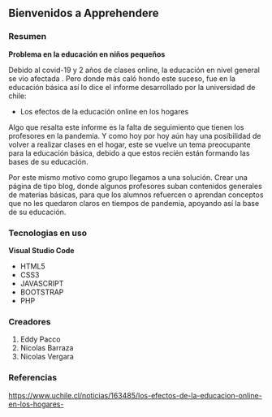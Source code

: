 ## Bienvenidos a Apprehendere

### Resumen
**Problema en la educación en niños pequeños**

Debido al covid-19 y 2 años de clases online, la educación en nivel general  se vio afectada . Pero donde más caló hondo este suceso, fue en la educación básica así lo dice el informe desarrollado por la universidad de chile: 
- Los efectos de la educación online en los hogares

Algo que resalta este informe es la falta de seguimiento que tienen los profesores en la pandemia.
Y como hoy por hoy aún hay una posibilidad de volver a realizar clases en el hogar, este se vuelve un tema preocupante para la educación básica, debido a que estos recién están formando las bases de su educación.

Por este mismo motivo como grupo llegamos a una solución. Crear una página de tipo blog, donde algunos profesores suban contenidos generales de materias básicas, para que los alumnos refuercen o aprendan conceptos que no les quedaron claros en tiempos de pandemia, apoyando así la base de su educación. 


### Tecnologias en uso
**Visual Studio Code**
- HTML5
- CSS3
- JAVASCRIPT
- BOOTSTRAP
- PHP



### Creadores
1. Eddy Pacco
2. Nicolas Barraza
3. Nicolas Vergara


### Referencias
https://www.uchile.cl/noticias/163485/los-efectos-de-la-educacion-online-en-los-hogares-
